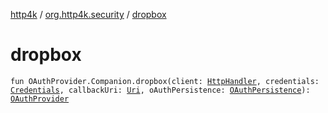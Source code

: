 [http4k](../index.md) / [org.http4k.security](index.md) / [dropbox](./dropbox.md)

# dropbox

`fun OAuthProvider.Companion.dropbox(client: `[`HttpHandler`](../org.http4k.core/-http-handler.md)`, credentials: `[`Credentials`](../org.http4k.core/-credentials/index.md)`, callbackUri: `[`Uri`](../org.http4k.core/-uri/index.md)`, oAuthPersistence: `[`OAuthPersistence`](-o-auth-persistence/index.md)`): `[`OAuthProvider`](-o-auth-provider/index.md)
